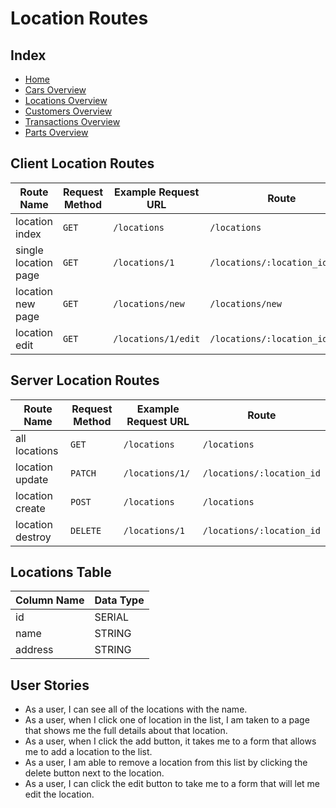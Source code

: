 # Location Routes

## Index

- [Home](/)
- [Cars Overview](/cars_overview.md)
- [Locations Overview](/locations_overview.md)
- [Customers Overview](/customers_overview.md)
- [Transactions Overview](/transactions_overview.md)
- [Parts Overview](/parts_overview.md)

## Client Location Routes

| Route Name           | Request Method | Example Request URL | Route                          |
| -------------------- | -------------- | ------------------- | ------------------------------ |
| location index       | `GET`          | `/locations`        | `/locations`                   |
| single location page | `GET`          | `/locations/1`      | `/locations/:location_id`      |
| location new page    | `GET`          | `/locations/new`    | `/locations/new`               |
| location edit        | `GET`          | `/locations/1/edit` | `/locations/:location_id/edit` |

## Server Location Routes

| Route Name       | Request Method | Example Request URL | Route                     |
| ---------------- | -------------- | ------------------- | ------------------------- |
| all locations    | `GET`          | `/locations`        | `/locations`              |
| location update  | `PATCH`        | `/locations/1/`     | `/locations/:location_id` |
| location create  | `POST`         | `/locations`        | `/locations`              |
| location destroy | `DELETE`       | `/locations/1`      | `/locations/:location_id` |

## Locations Table

| Column Name | Data Type |
| ----------- | --------- |
| id          | SERIAL    |
| name        | STRING    |
| address     | STRING    |

## User Stories

- As a user, I can see all of the locations with the name.
- As a user, when I click one of location in the list, I am taken to a page that shows me the full details about that location.
- As a user, when I click the add button, it takes me to a form that allows me to add a location to the list.
- As a user, I am able to remove a location from this list by clicking the delete button next to the location.
- As a user, I can click the edit button to take me to a form that will let me edit the location.
